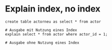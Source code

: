 # Explain index, no index 

```
create table actorneu as select * from actor
```

```
# Ausgabe mit Nutzung eines Index 
explain select * from actor where actor_id = 1;
```

```
# Ausgabe ohne Nutzung eines Index
```

